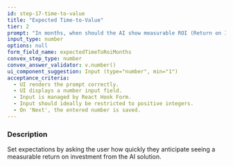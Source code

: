```yaml
---
id: step-17-time-to-value
title: "Expected Time-to-Value"
tier: 2
prompt: "In months, when should the AI show measurable ROI (Return on Investment)?"
input_type: number
options: null
form_field_name: expectedTimeToRoiMonths
convex_step_type: number
convex_answer_validator: v.number()
ui_component_suggestion: Input (type="number", min="1")
acceptance_criteria:
  - UI renders the prompt correctly.
  - UI displays a number input field.
  - Input is managed by React Hook Form.
  - Input should ideally be restricted to positive integers.
  - On 'Next', the entered number is saved.
---
```


### Description

Set expectations by asking the user how quickly they anticipate seeing a measurable return on investment from the AI solution. 